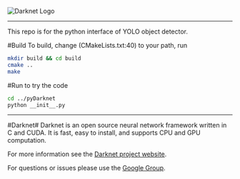 ![Darknet Logo](http://pjreddie.com/media/files/darknet-black-small.png)

----

This repo is for the python interface of YOLO object detector.


#Build
To build, change (CMakeLists.txt:40) to your path, run
```bash
mkdir build && cd build
cmake ..
make 
```

#Run
to try the code

```bash
cd ../pyDarknet
python __init__.py
```

----


#Darknet#
Darknet is an open source neural network framework written in C and CUDA. It is fast, easy to install, and supports CPU and GPU computation.

For more information see the [Darknet project website](http://pjreddie.com/darknet).

For questions or issues please use the [Google Group](https://groups.google.com/forum/#!forum/darknet).
